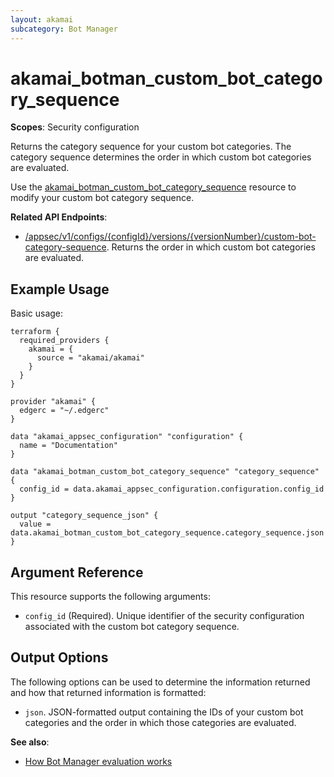 ```yaml
---
layout: akamai
subcategory: Bot Manager
---
```


# akamai_botman_custom_bot_category_sequence

**Scopes**: Security configuration

Returns the category sequence for your custom bot categories. The category sequence determines the order in which custom bot categories are evaluated.

Use the [akamai_botman_custom_bot_category_sequence](../resources/akamai_botman_custom_bot_category_sequence) resource to modify your custom bot category sequence.

**Related API Endpoints**:

- [/appsec/v1/configs/{configId}/versions/{versionNumber}/custom-bot-category-sequence](https://techdocs.akamai.com/bot-manager/reference/get-custom-bot-category-sequence). Returns the order in which custom bot categories are evaluated.

## Example Usage

Basic usage:

```
terraform {
  required_providers {
    akamai = {
      source = "akamai/akamai"
    }
  }
}

provider "akamai" {
  edgerc = "~/.edgerc"
}

data "akamai_appsec_configuration" "configuration" {
  name = "Documentation"
}

data "akamai_botman_custom_bot_category_sequence" "category_sequence" {
  config_id = data.akamai_appsec_configuration.configuration.config_id
}

output "category_sequence_json" {
  value = data.akamai_botman_custom_bot_category_sequence.category_sequence.json
}
```

## Argument Reference

This resource supports the following arguments:

- `config_id` (Required). Unique identifier of the security configuration associated with the custom bot category sequence.

## Output Options

The following options can be used to determine the information returned and how that returned information is formatted:

- `json`. JSON-formatted output containing the IDs of your custom bot categories and the order in which those categories are evaluated.

**See also**:

- [How Bot Manager evaluation works](https://techdocs.akamai.com/bot-manager/docs/how-bot-manager-evaluation-works)
